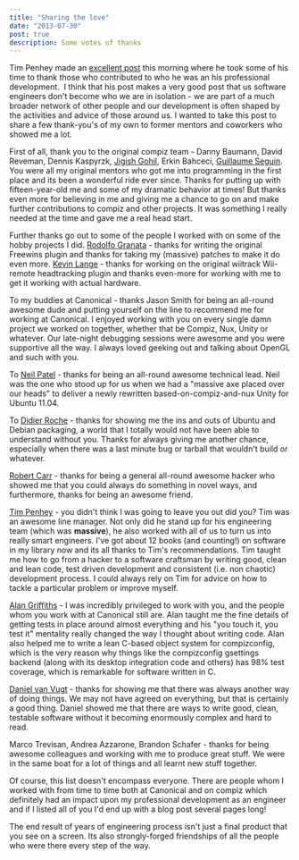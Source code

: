 ```yaml
---
title: "Sharing the love"
date: "2013-07-30"
post: true
description: Some votes of thanks
---
```


Tim Penhey made an [excellent post](http://how-bazaar.blogspot.com.au/) this morning where he took some of his time to thank those who contributed to who he was an his professional development.  I think that his post makes a very good post that us software engineers don't become who we are in isolation - we are part of a much broader network of other people and our development is often shaped by the activities and advice of those around us. I wanted to take this post to share a few thank-you's of my own to former mentors and coworkers who showed me a lot.

First of all, thank you to the original compiz team - Danny Baumann, David Reveman, Dennis Kaspyrzk, [Jigish Gohil](http://lizards.opensuse.org/author/cyberorg/), Erkin Bahceci, [Guillaume Seguin](http://guillaume.segu.in/). You were all my original mentors who got me into programming in the first place and its been a wonderful ride ever since. Thanks for putting up with fifteen-year-old me and some of my dramatic behavior at times! But thanks even more for believing in me and giving me a chance to go on and make further contributions to compiz and other projects. It was something I really needed at the time and gave me a real head start.

Further thanks go out to some of the people I worked with on some of the hobby projects I did. [Rodolfo Granata](https://github.com/warlockcc?tab=activity) - thanks for writing the original Freewins plugin and thanks for taking my (massive) patches to make it do even more. [Kevin Lange](https://twitter.com/kevinlange) - thanks for working on the original wiitrack Wii-remote headtracking plugin and thanks even-more for working with me to get it working with actual hardware.

To my buddies at Canonical - thanks Jason Smith for being an all-round awesome dude and putting yourself on the line to recommend me for working at Canonical. I enjoyed working with you on every single damn project we worked on together, whether that be Compiz, Nux, Unity or whatever. Our late-night debugging sessions were awesome and you were supportive all the way. I always loved geeking out and talking about OpenGL and such with you.

To [Neil Patel](https://twitter.com/njpatel) - thanks for being an all-round awesome technical lead. Neil was the one who stood up for us when we had a "massive axe placed over our heads" to deliver a newly rewritten based-on-compiz-and-nux Unity for Ubuntu 11.04.

To [Didier Roche](http://didrocks.fr/) - thanks for showing me the ins and outs of Ubuntu and Debian packaging, a world that I totally would not have been able to understand without you. Thanks for always giving me another chance, especially when there was a last minute bug or tarball that wouldn't build or whatever.

[Robert Carr](http://racarr.me/wordpress/) - thanks for being a general all-round awesome hacker who showed me that you could always do something in novel ways, and furthermore, thanks for being an awesome friend.

[Tim Penhey](http://how-bazaar.blogspot.com.au/) - you didn't think I was going to leave you out did you? Tim was an awesome line manager. Not only did he stand up for his engineering team (which was **massive**), he also worked with all of us to turn us into really smart engineers. I've got about 12 books (and counting!) on software in my library now and its all thanks to Tim's recommendations. Tim taught me how to go from a hacker to a software craftsman by writing good, clean and lean code, test driven development and consistent (i.e. non chaotic) development process. I could always rely on Tim for advice on how to tackle a particular problem or improve myself.

[Alan Griffiths](http://www.octopull.co.uk/) - I was incredibly privileged to work with you, and the people whom you work with at Canonical still are. Alan taught me the fine details of getting tests in place around almost everything and his "you touch it, you test it" mentality really changed the way I thought about writing code. Alan also helped me to write a lean C-based object system for compizconfig, which is the very reason why things like the compizconfig gsettings backend (along with its desktop integration code and others) has 98% test coverage, which is remarkable for software written in C.

[Daniel van Vugt](http://launchpad.net/~vanvugt) - thanks for showing me that there was always another way of doing things. We may not have agreed on everything, but that is certainly a good thing. Daniel showed me that there are ways to write good, clean, testable software without it becoming enormously complex and hard to read.

Marco Trevisan, Andrea Azzarone, Brandon Schafer - thanks for being awesome colleagues and working with me to produce great stuff. We were in the same boat for a lot of things and all learnt new stuff together.

Of course, this list doesn't encompass everyone. There are people whom I worked with from time to time both at Canonical and on compiz which definitely had an impact upon my professional development as an engineer and if I listed all of you I'd end up with a blog post several pages long!

The end result of years of engineering process isn't just a final product that you see on a screen. Its also strongly-forged friendships of all the people who were there every step of the way.
